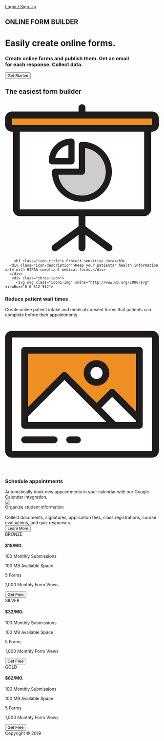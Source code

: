 <link href="https://fonts.googleapis.com/css?family=Quicksand:400,500,700&display=swap" rel="stylesheet">
<link href="https://fonts.googleapis.com/css?family=Work+Sans:400,500,600,700&display=swap" rel="stylesheet">
<div class="img">
  
 <div class="container"> 
  <div class="header"> 
    <div class="jotform-icon">
  
   </div>
        <a href= "#"> Login / Sign Up</a>
 </div>
   <div class="start">
     <h2 class="title1"> ONLINE FORM BUILDER</h2>
     <h1 class="title2">Easily create online forms.</h1>
     <h3 class="introduce"> Create online forms and publish them. Get an email
       <br>
       for each response. Collect data.</h3>
     <button class="button">Get Started</button>
   </div>
   </div>
</div>
<div class="page2">
  <div class="container">
    <h2 class="title3"> The easiest form builder</h2>
    <div class="icon-list">
     <div class="three-icon">
    <svg class="icon1-img" xmlns="http://www.w3.org/2000/svg" viewBox="0 0 512 512">
<path d="M512 58.816v21.287c0 12.639-10.288 22.939-22.939 22.939h-3.108v257.801c0 12.639-10.3 22.939-22.939 22.939H267.47v33.663l84.989 62.337c5.115 3.751 6.217 10.93 2.466 16.034a11.455 11.455 0 0 1-9.256 4.691c-2.351 0-4.725-.723-6.767-2.225L267.47 445.89v43.148c0 6.331-5.138 11.47-11.47 11.47-6.331 0-11.47-5.138-11.47-11.47V445.89l-71.432 52.393c-5.104 3.739-12.284 2.638-16.023-2.466-3.751-5.104-2.649-12.284 2.466-16.034l84.989-62.337v-33.663H48.986c-12.639 0-22.939-10.3-22.939-22.939V103.042h-3.108C10.288 103.042 0 92.743 0 80.103V58.816c0-12.651 10.288-22.939 22.939-22.939H244.53V22.962c0-6.331 5.138-11.47 11.47-11.47 6.331 0 11.47 5.138 11.47 11.47v12.915h221.591c12.651 0 22.939 10.288 22.939 22.939zm-22.939 21.287V58.816H22.939v21.287h466.122zm-26.047 280.74V103.042H48.986v257.801h414.028z" fill="#201C1C"></path>
<path fill="#EF8E23" d="M22.939 58.816h466.122v21.287H22.939z"></path>
<path d="M463.014 103.042v257.801H48.986V103.042h414.028zM355.59 236.054c0-55.031-44.777-99.808-99.808-99.808-5.7 0-10.323 4.622-10.323 10.323v79.163h-79.163c-5.7 0-10.323 4.622-10.323 10.323 0 55.031 44.777 99.808 99.808 99.808s99.809-44.778 99.809-99.809zm-124.422-34.936v-65.227c0-5.7-4.622-10.323-10.323-10.323-41.657 0-75.538 33.892-75.538 75.55 0 5.7 4.622 10.323 10.323 10.323h65.216c5.7 0 10.322-4.622 10.322-10.323z" fill="#fff"></path>
<path d="M255.782 136.247c55.031 0 99.808 44.777 99.808 99.808s-44.777 99.808-99.808 99.808-99.808-44.777-99.808-99.808c0-5.7 4.622-10.323 10.323-10.323h79.163v-79.163c0-5.7 4.622-10.322 10.322-10.322zm79.163 99.807c0-40.155-30.05-73.417-68.84-78.486v78.486c0 5.7-4.622 10.323-10.323 10.323h-78.486c5.07 38.79 38.331 68.84 78.486 68.84 43.653 0 79.163-35.509 79.163-79.163z" fill="#201C1C"></path>
<path d="M266.105 157.568c38.79 5.07 68.84 38.331 68.84 78.486 0 43.653-35.51 79.163-79.163 79.163-40.155 0-73.417-30.05-78.486-68.84h78.486c5.7 0 10.323-4.622 10.323-10.323v-78.486z" fill="#CDCDCD"></path>
<path d="M231.168 135.891v65.227c0 5.7-4.622 10.323-10.323 10.323H155.63c-5.7 0-10.323-4.622-10.323-10.323 0-41.657 33.881-75.55 75.538-75.55 5.701 0 10.323 4.623 10.323 10.323zm-20.645 54.905v-43.607c-22.01 4.209-39.398 21.597-43.596 43.607h43.596z" fill="#201C1C"></path>
<path d="M210.523 147.189v43.607h-43.596c4.198-22.01 21.586-39.398 43.596-43.607z" fill="#FFFFFF"></path>
</svg>
	 
        <h3 class="icon-title"> Protect sensitive data</h3>
      <div class="icon-description">Keep your patients' health information safe with HIPAA-compliant medical forms.</div>
      </div>
       <div class="three-icon">
         <svg svg class="icon1-img" xmlns="http://www.w3.org/2000/svg" viewBox="0 0 512 512">
<path fill="#201C1C" d="M512 264.941v155.401c0 19.161-15.589 34.749-34.749 34.749H34.749C15.589 455.091 0 439.503 0 420.342V264.941c0-6.582 1.841-12.733 5.027-17.981l-.154-.077L79.277 99.772c6.008-11.884 18.025-19.271 31.343-19.271h14.144v-13.67c0-5.49 4.432-9.922 9.922-9.922h242.627c5.49 0 9.922 4.432 9.922 9.922v13.67h14.144c13.318 0 25.334 7.386 31.343 19.271l74.404 147.111-.154.077c3.187 5.248 5.028 11.399 5.028 17.981zm-22.049 155.401V264.941c0-7.001-5.7-12.7-12.7-12.7H360.347c-.331 0-.628.187-.761.496l-14.299 31.706c-3.693 8.191-11.884 13.483-20.858 13.483H187.571c-8.974 0-17.165-5.292-20.858-13.483l-14.299-31.706c-.132-.309-.43-.496-.761-.496H34.749c-7.001 0-12.7 5.7-12.7 12.7v155.401c0 7.012 5.7 12.7 12.7 12.7h442.502c7 0 12.7-5.688 12.7-12.7zm-15.975-190.15l-60.921-120.465c-2.238-4.432-6.714-7.177-11.675-7.177h-14.144v17.507h13.196c5.479 0 9.922 4.432 9.922 9.922v53.226h12.27c5.49 0 9.922 4.443 9.922 9.922v37.064l41.43.001zm-61.274 0V203.05H99.298v27.142h52.355c8.985 0 17.176 5.292 20.858 13.483l14.299 31.706c.132.298.441.496.761.496h136.858c.32 0 .628-.198.761-.496l14.299-31.706c3.682-8.191 11.873-13.483 20.858-13.483h52.355zm-22.192-46.987v-43.304H121.49v43.304h269.02zm-23.118-63.148V76.753H144.608v43.304h222.784zm-242.628 0V102.55H110.62c-4.961 0-9.437 2.745-11.675 7.177L38.024 230.192h41.43v-37.064c0-5.479 4.432-9.922 9.922-9.922h12.27V129.98c0-5.49 4.443-9.922 9.922-9.922h13.196z"></path>
<path fill="#FFFFFF" d="M489.951 264.941v155.401c0 7.012-5.7 12.7-12.7 12.7H34.749c-7.001 0-12.7-5.689-12.7-12.7V264.941c0-7.001 5.7-12.7 12.7-12.7h116.904c.331 0 .628.187.761.496l14.299 31.706c3.693 8.191 11.884 13.483 20.858 13.483h136.858c8.974 0 17.165-5.292 20.858-13.483l14.299-31.706c.132-.309.43-.496.761-.496h116.904c7 0 12.7 5.699 12.7 12.7zm-162.06 117.863v-34.639c0-8.511-6.923-15.434-15.434-15.434H199.544c-8.511 0-15.434 6.923-15.434 15.434v34.639c0 8.511 6.923 15.434 15.434 15.434h112.913c8.51 0 15.434-6.923 15.434-15.434z"></path>
<path fill="#EF8E23" d="M413.055 109.727l60.921 120.465h-41.43v-37.064c0-5.479-4.432-9.922-9.922-9.922h-12.27V129.98c0-5.49-4.443-9.922-9.922-9.922h-13.196V102.55h14.144c4.961 0 9.437 2.745 11.675 7.177z"></path>
<path fill="#fff" d="M412.702 203.049v27.142h-52.355c-8.985 0-17.176 5.292-20.858 13.483L325.19 275.38c-.132.298-.441.496-.761.496H187.571c-.32 0-.628-.198-.761-.496l-14.299-31.706c-3.682-8.191-11.873-13.483-20.858-13.483H99.298v-27.142h313.404zM121.49 139.901h269.02v43.304H121.49zM144.608 76.753h222.783v43.304H144.608z"></path>
<path fill="#201C1C" d="M327.891 348.165v34.639c0 8.511-6.923 15.434-15.434 15.434H199.544c-8.511 0-15.434-6.923-15.434-15.434v-34.639c0-8.511 6.923-15.434 15.434-15.434h112.913c8.51 0 15.434 6.923 15.434 15.434zm-19.844 30.229v-25.819H203.953v25.819h104.094z"></path>
<path fill="#EF8E23" d="M203.953 352.575h104.093v25.819H203.953zM124.764 102.55v17.507h-13.196c-5.479 0-9.922 4.432-9.922 9.922v53.226h-12.27c-5.49 0-9.922 4.443-9.922 9.922v37.064h-41.43l60.921-120.465c2.238-4.432 6.714-7.177 11.675-7.177h14.144z"></path>
</svg>
 <h3 class="icon-title">Reduce patient wait times</h3>
      <div class="icon-description">Create online patient intake and medical consent forms that patients can complete before their appointments.</div>
      </div>
<div class="three-icon">
  <svg class="icon1-img" xmlns="http://www.w3.org/2000/svg" viewBox="0 0 512 512">
<path fill="#fff" d="M304.35 165.234c11.087 0 20.117 9.03 20.117 20.129 0 11.087-9.03 20.117-20.117 20.117-11.098 0-20.129-9.03-20.129-20.117 0-11.099 9.03-20.129 20.129-20.129z"></path>
<path fill="#201C1C" d="M512 67.461v377.078c0 12.466-10.138 22.604-22.604 22.604H22.604C10.138 467.143 0 457.005 0 444.539V67.461c0-12.466 10.138-22.604 22.604-22.604h466.792c12.466 0 22.604 10.138 22.604 22.604zm-22.604 377.078V67.461H22.604V444.55l466.792-.011z"></path>
<path fill="#fff" d="M489.396 67.461v377.078l-466.792.011V67.461h466.792zm-31.125 292.223V109.877c0-6.239-5.052-11.302-11.302-11.302H65.031c-6.25 0-11.302 5.063-11.302 11.302v249.807c0 6.239 5.052 11.302 11.302 11.302h381.937c6.251 0 11.303-5.063 11.303-11.302zm-206.283 48.078c0-6.25-5.052-11.302-11.302-11.302h-25.78c-6.239 0-11.302 5.052-11.302 11.302 0 6.239 5.063 11.302 11.302 11.302h25.78c6.25 0 11.302-5.063 11.302-11.302zm-77.351 0c0-6.25-5.063-11.302-11.302-11.302H65.031c-6.25 0-11.302 5.052-11.302 11.302 0 6.239 5.052 11.302 11.302 11.302h98.304c6.239 0 11.302-5.063 11.302-11.302z"></path>
<path fill="#201C1C" d="M458.271 109.877v249.807c0 6.239-5.052 11.302-11.302 11.302H65.031c-6.25 0-11.302-5.063-11.302-11.302V109.877c0-6.239 5.052-11.302 11.302-11.302h381.937c6.251 0 11.303 5.064 11.303 11.302zm-22.604 238.505v-4.566c-.927-.509-1.808-1.142-2.588-1.933l-76.627-76.616-35.432 35.432 47.683 47.683h66.964zm0-35.861V121.179H76.333v177.135l113.166-113.155c4.408-4.408 11.573-4.408 15.981 0l99.559 99.559 43.422-43.422c4.419-4.408 11.573-4.408 15.981 0l71.225 71.225zm-98.937 35.861L197.49 209.131 76.333 330.276v18.106H336.73z"></path>
<path fill="#FFFFFF" d="M435.667 343.816v4.566h-66.964l-47.683-47.683 35.432-35.432 76.627 76.616c.779.792 1.661 1.424 2.588 1.933z"></path>
<path fill="#EF8E23" d="M435.667 121.179v191.342l-71.225-71.225c-4.408-4.408-11.562-4.408-15.981 0l-43.422 43.422-99.559-99.558c-4.408-4.408-11.573-4.408-15.981 0L76.333 298.314V121.179h359.334zm-88.596 64.184c0-23.565-19.168-42.733-42.721-42.733-23.565 0-42.733 19.168-42.733 42.733 0 23.553 19.168 42.721 42.733 42.721 23.553 0 42.721-19.168 42.721-42.721z"></path>
<path fill="#FFFFFF" d="M197.49 209.131l139.24 139.251H76.333v-18.106z"></path>
<path fill="#201C1C" d="M304.35 142.63c23.553 0 42.721 19.168 42.721 42.733 0 23.553-19.168 42.721-42.721 42.721-23.565 0-42.733-19.168-42.733-42.721 0-23.565 19.168-42.733 42.733-42.733zm20.117 42.733c0-11.098-9.03-20.129-20.117-20.129-11.098 0-20.129 9.03-20.129 20.129 0 11.087 9.03 20.117 20.129 20.117 11.087 0 20.117-9.03 20.117-20.117zM240.686 396.46c6.25 0 11.302 5.052 11.302 11.302 0 6.239-5.052 11.302-11.302 11.302h-25.78c-6.239 0-11.302-5.063-11.302-11.302 0-6.25 5.063-11.302 11.302-11.302h25.78zM163.335 396.46c6.239 0 11.302 5.052 11.302 11.302 0 6.239-5.063 11.302-11.302 11.302H65.031c-6.25 0-11.302-5.063-11.302-11.302 0-6.25 5.052-11.302 11.302-11.302h98.304z"></path>
</svg>
  <h3 class="icon-title">Schedule appointments</h3>
      <div class="icon-description">Automatically book new appointments in your calendar with our Google Calendar integration.</div>
      </div>
    </div>
  </div>
</div>
<div class="page3">
  <div class="container">
    <div class="page3-box">
      <img class="page3-img" src="https://s3-us-west-2.amazonaws.com/s.cdpn.io/344846/2.png"></img>
<div class="information">
  <div class="info-title"> Organize student information</div>
  <br>
  <div class="info-all">Collect documents, signatures, application fees, class registrations, course evaluations, and quiz responses. </div>
  <button class="button learn-more">Learn More</button>
      </div>
    </div>
  </div>
</div>
<div class="page4">
  <div class="container">
    <div class="memberships">
      <div class="member">
        <div class="mem-title">BRONZE</div>
        <h4 class="mem-price">$<span>15</span>/MO.</h4>
        <div class="mem-features">
          <p>100 Monthly Submissions</p>
          <p>100 MB Available Space</p>
          <p>5 Forms</p>
          <p>1,000 Monthly Form Views</p>
        </div>  
        <button class="button get-free"> Get Free</button>
      </div>
 <div class="member orange">
      <div class="mem-title">SILVER</div>
        <h4 class="mem-price">$<span>32</span>/MO.</h4>
        <div class="mem-features">
          <p>100 Monthly Submissions</p>
          <p>100 MB Available Space</p>
          <p>5 Forms</p>
          <p>1,000 Monthly Form Views</p>
        </div>  
        <button class="button get-free-white"> Get Free</button>
    </div>
   <div class="member">
     <div class="mem-title">GOLD</div>
        <h4 class="mem-price">$<span>82</span>/MO.</h4>
        <div class="mem-features">
          <p>100 Monthly Submissions</p>
          <p>100 MB Available Space</p>
          <p>5 Forms</p>
          <p>1,000 Monthly Form Views</p>
        </div>  
        <button class="button get-free"> Get Free</button>
      </div>
</div>
</div>
</div>
<div class="under">
  <div class="container">
    <div class="copy">Copyright © 2019</div> 
    <div class="sos-med">
      <a href="#">
        <div class="facebook"> </div>
      </a>
       <a href="#">
        <div class="twitter"> </div>
      </a>
       <a href="#">
        <div class="linkedin"> </div>
      </a>
    </div>
  </div>
</div>
